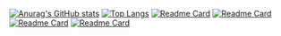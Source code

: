 [![Anurag's GitHub stats](https://github-readme-stats.vercel.app/api?username=sr-gi&theme=dracula)](https://github.com/anuraghazra/github-readme-stats)
[![Top Langs](https://github-readme-stats.vercel.app/api/top-langs/?username=sr-gi&theme=dracula)](https://github.com/anuraghazra/github-readme-stats)
[![Readme Card](https://github-readme-stats.vercel.app/api/pin/?username=talaia-labs&repo=python-teos&show_owner=true&theme=dracula)](https://github.com/anuraghazra/github-readme-stats)
[![Readme Card](https://github-readme-stats.vercel.app/api/pin/?username=sr-gi&repo=rusty-teos&show_owner=true&theme=dracula)](https://github.com/anuraghazra/github-readme-stats)
[![Readme Card](https://github-readme-stats.vercel.app/api/pin/?username=sr-gi&repo=bitcoin_tools&show_owner=true&theme=dracula)](https://github.com/anuraghazra/github-readme-stats)
[![Readme Card](https://github-readme-stats.vercel.app/api/pin/?username=sr-gi&repo=bolt13&show_owner=true&theme=dracula)](https://github.com/anuraghazra/github-readme-stats)


